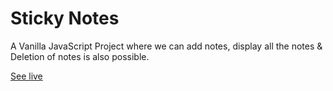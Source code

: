 # Sticky Notes
A Vanilla JavaScript Project where we can add notes, display all the notes &amp; Deletion of notes is also possible.

<a href="https://stickyy-notes.netlify.app/">See live</a>
